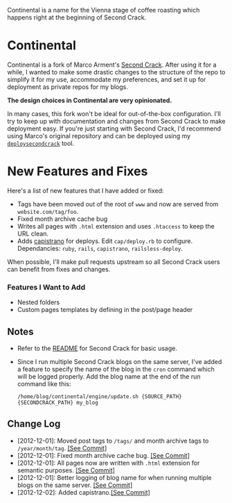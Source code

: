 Continental is a name for the Vienna stage of coffee roasting which happens right at the beginning of Second Crack.

# Continental #

Continental is a fork of Marco Arment's [Second Crack](https://github.com/marcoarment/secondcrack). After using it for a while, I wanted to make some drastic changes to the structure of the repo to simplify it for my use, accommodate my preferences, and set it up for deployment as private repos for my blogs.

**The design choices in Continental are very opinionated.**

In many cases, this fork won't be ideal for out-of-the-box configuration. I'll try to keep up with documentation and changes from Second Crack to make deployment easy. If you're just starting with Second Crack, I'd recommend using Marco's original repository and can be deployed using my [`deploysecondcrack`](http://nickwynja.com/secondcrack) tool.

# New Features and Fixes #

Here's a list of new features that I have added or fixed:

* Tags have been moved out of the root of `www` and now are served from `website.com/tag/foo`.
* Fixed month archive cache bug
* Writes all pages with `.html` extension and uses `.htaccess` to keep the URL clean.
* Adds [capistrano](https://github.com/capistrano/capistrano/wiki) for deploys. Edit `cap/deploy.rb` to configure. Dependancies: `ruby`, `rails`, `capistrano`, `railsless-deploy`.

When possible, I'll make pull requests upstream so all Second Crack users can benefit from fixes and changes.

### Features I Want to Add ###

* Nested folders
* Custom pages templates by defining in the post/page header

## Notes ##

* Refer to the [README](https://github.com/marcoarment/secondcrack#readme) for Second Crack for basic usage.
* Since I run multiple Second Crack blogs on the same server, I've added a feature to specify the name of the blog in the `cron` command which will be logged properly. Add the blog name at the end of the run command like this:

    `/home/blog/continental/engine/update.sh {SOURCE_PATH} {SECONDCRACK_PATH} my_blog`


## Change Log ##

* [2012-12-01]: Moved post tags to `/tags/` and month archive tags to `/year/month/tag`. [\[See Commit\]](https://github.com/nickwynja/continental/commit/b06e768d328b8c0b1a9127cbb8d1c35481c97931)
* [2012-12-01]: Fixed month archive cache bug. [\[See Commit\]](https://github.com/nickwynja/continental/commit/907834c86cd8aa3c83c15d732b35e5911230481c)
* [2012-12-01]: All pages now are written with `.html` extension for semantic purposes. [\[See Commit\]](https://github.com/nickwynja/continental/commit/d3311cde2d70cd1a490f4bd277bc30bfa72dd083)
* [2012-12-01]: Better logging of blog name for when running multiple blogs on the same server. [\[See Commit\]](https://github.com/nickwynja/continental/commit/e7e6fbff4bf385725502710d5c84749b73ab6dba)
* [2012-12-02]: Added capistrano.[\[See Commit\]](https://github.com/nickwynja/continental/commit/7700785e9bcb8c58a2411b030f4145a33f3bae9b)
